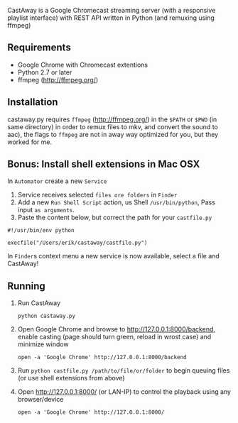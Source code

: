 CastAway is a Google Chromecast streaming server (with a responsive playlist interface) with REST API written in Python (and remuxing using ffmpeg)

Requirements
------------
* Google Chrome with Chromecast extentions
* Python 2.7 or later
* ffmpeg (http://ffmpeg.org/)

Installation
------------
castaway.py requires `ffmpeg` (http://ffmpeg.org/) in the `$PATH` or `$PWD` (in same directory) in order to remux files to mkv, and convert the sound to aac), the flags to `ffmpeg` are not in away way optimized for you, but they worked for me.

Bonus: Install shell extensions in Mac OSX
-----------------------------------
In `Automator` create a new `Service`

1. Service receives selected `files ore folders` in `Finder`
2. Add a new `Run Shell Script` action, us Shell `/usr/bin/python`, Pass input `as arguments`.
3. Paste the content below, but correct the path for your `castfile.py`

```
#!/usr/bin/env python

execfile("/Users/erik/castaway/castfile.py")
```

In `Finder`s context menu a new service is now available, select a file and CastAway!

Running
-------

1. Run CastAway
   
   `python castaway.py`

2. Open Google Chrome and browse to http://127.0.0.1:8000/backend, enable casting (page should turn green, reload in wrost case) and minimize window
   
   `open -a 'Google Chrome' http://127.0.0.1:8000/backend`

3. Run `python castfile.py /path/to/file/or/folder` to begin queuing files (or use shell extensions from above)

4. Open http://127.0.0.1:8000/ (or LAN-IP) to control the playback using any browser/device
   
   `open -a 'Google Chrome' http://127.0.0.1:8000/`

